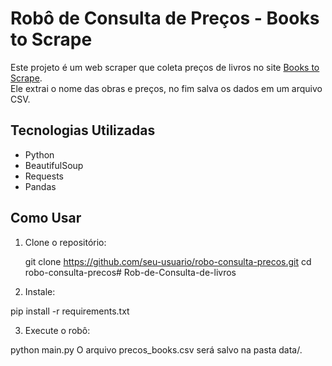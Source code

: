 # Robô de Consulta de Preços - Books to Scrape

Este projeto é um web scraper que coleta preços de livros no site [Books to Scrape](http://books.toscrape.com/).  
Ele extrai o nome das obras e preços, no fim salva os dados em um arquivo CSV.

##  Tecnologias Utilizadas
- Python
- BeautifulSoup
- Requests
- Pandas

##  Como Usar
1. Clone o repositório:  

   git clone https://github.com/seu-usuario/robo-consulta-precos.git
   cd robo-consulta-precos# Rob-de-Consulta-de-livros
   
2. Instale:
   
pip install -r requirements.txt

3. Execute o robô:
   
python main.py
O arquivo precos_books.csv será salvo na pasta data/.
